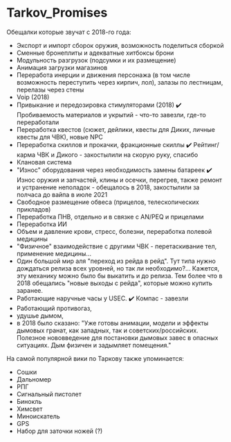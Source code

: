 # Tarkov_Promises
Обещалки которые звучат с 2018-го года:

- Экспорт и импорт сборок оружия, возможность поделиться сборкой
- Сменные бронеплиты и адекватные хитбоксы брони
- Модульность разгрузок (подсумки и их размещение)
- Анимация загрузки магазинов
- Переработа инерции и движения персонажа (в том числе возможность переступить через кирпич, лол), залазы по лестницам, перелазы через стены
- Voip (2018)
- Привыкание и передозировка стимуляторами (2018)
✔️ Пробиваемость материалов и укрытий - что-то завезли, где-то переработали
- Переработка квестов (сюжет, дейлики, квесты для Диких, личные квесты для ЧВК), новые NPC
- Переработка скиллов и прокачки, фракционные скиллы
✔️ Рейтинг/карма ЧВК и Дикого - закостылили на скорую руку, спасибо
- Клановая система
- "Износ" оборудования через необходимость замены батареек
✔️ Износ оружия и запчастей, клины и осечки, перегрев, также ремонт и устранение неполадок - обещалось в 2018, закостылили за полчаса до вайпа в июле 2021
- Свободное размещение обвеса (прицелов, телескопических прикладов)
- Переработка ПНВ, отдельно и в связке с AN/PEQ и прицелами
- Переработка ИИ
- Объем и давление крови, стресс, болезни, переработка полевой медицины
- "Физичное" взаимодействие с другими ЧВК - перетаскивание тел, применение медицины...
- Один большой мир аля "переход из рейда в рейд". Тут типа нужно дождаться релиза всех уровней, но так ли необходимо?... Кажется, эту механику можно было бы выкатить и до релиза. Тем более что в 2018 обещались "новые выходы с рейда", которые можно купить заранее.
- Работающие наручные часы у USEC.
✔️ Компас - завезли
- Работающий противогаз, 
- удушье дымом, 
- в 2018 было сказано: "Уже готовы анимации, модели и эффекты дымовых гранат, как западных, так и советских/российских. Полезное нововведение для постановки дымовых завес в опасных ситуациях. Дым физичен и задымляет помещения."

На самой популярной вики по Таркову также упоминается:
- Сошки
- Дальномер
- РПГ
- Сигнальный пистолет
- Бинокль
- Химсвет
- Миноискатель
- GPS
- Набор для заточки ножей (?)

